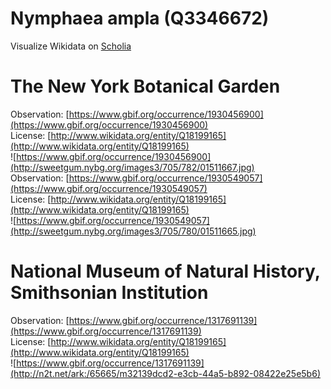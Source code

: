 
Nymphaea ampla (Q3346672)
=========================
  
Visualize Wikidata on [Scholia](https://scholia.toolforge.org/taxon/Q3346672)
# The New York Botanical Garden
  
Observation: [https://www.gbif.org/occurrence/1930456900](https://www.gbif.org/occurrence/1930456900)  
License: [http://www.wikidata.org/entity/Q18199165](http://www.wikidata.org/entity/Q18199165)  
![https://www.gbif.org/occurrence/1930456900](http://sweetgum.nybg.org/images3/705/782/01511667.jpg)  
Observation: [https://www.gbif.org/occurrence/1930549057](https://www.gbif.org/occurrence/1930549057)  
License: [http://www.wikidata.org/entity/Q18199165](http://www.wikidata.org/entity/Q18199165)  
![https://www.gbif.org/occurrence/1930549057](http://sweetgum.nybg.org/images3/705/780/01511665.jpg)
# National Museum of Natural History, Smithsonian Institution
  
Observation: [https://www.gbif.org/occurrence/1317691139](https://www.gbif.org/occurrence/1317691139)  
License: [http://www.wikidata.org/entity/Q18199165](http://www.wikidata.org/entity/Q18199165)  
![https://www.gbif.org/occurrence/1317691139](http://n2t.net/ark:/65665/m32139dcd2-e3cb-44a5-b892-08422e25e5b6)